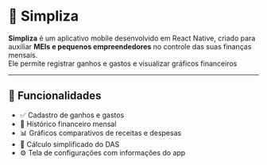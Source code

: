 # 📱 Simpliza

**Simpliza** é um aplicativo mobile desenvolvido em React Native, criado para auxiliar **MEIs e pequenos empreendedores** no controle das suas finanças mensais.  
Ele permite registrar ganhos e gastos e visualizar gráficos financeiros

---

## 🚀 Funcionalidades

- ✅ Cadastro de ganhos e gastos
- 📜 Histórico financeiro mensal
- 📊 Gráficos comparativos de receitas e despesas
- 🧾 Cálculo simplificado do DAS
- ⚙️ Tela de configurações com informações do app
